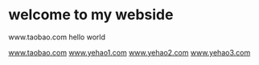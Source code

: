 # welcome to my webside


<html>
<head>
	www.taobao.com
	<meta charset="utf-8">
	<link rel="stylesheet" type="text/css" href="exercise1.css">
</head>
<body>
 hello world

</body>

<a href="https://www.baidu.com">www.taobao.com</a>
<a href="https://www.baidu.com">www.yehao1.com</a>
<a href="https://www.baidu.com">www.yehao2.com</a>
<a href="https://www.baidu.com">www.yehao3.com</a>


</html>
